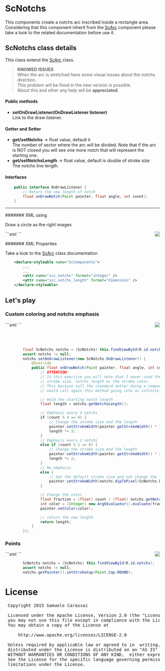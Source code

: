 # ScNotchs
This components create a notchs arc inscribed inside a rectangle area.<br />
Considering that this component inherit from the [ScArc](ScArc) component please take a look to the related documentation before use it.


## ScNotchs class details
This class extend the [ScArc](ScArc) class.

> **KNOWED ISSUES**<br />
> When the arc is stretched have some visual issues about the notchs direction.<br />
> This problem will be fixed in the new version is possible.<br />
> About this and other any help will be **appreciated**.<br />

#### Public methods

- **setOnDrawListener(OnDrawListener listener)**<br />
Link to the draw listener.


#### Getter and Setter
- **get/setNotchs**  -> float value, default <code>0</code><br />
The number of sector where the arc will be divided.
Note that if the arc is NOT closed you will see one more notch that will represent the starting one.
- **get/setNotchsLength**  -> float value, default is double of stroke size<br />
The notchs line length.


#### Interfaces

```java
    public interface OnDrawListener {
        // Return the new length of notch
        float onDrawNotch(Paint painter, float angle, int count);
    }
```

---
####### XML using

Draw a circle as the right images

<img align="right" src="https://github.com/Paroca72/sc-widgets/blob/master/raw/scnotchs/1.jpg"> 
```xml
    <com.sccomponents.widgets.ScNotchs
        xmlns:sc="http://schemas.android.com/apk/res-auto"
        android:layout_width="200dp"
        android:layout_height="wrap_content"
        android:padding="10dp"
        sc:scc_notchs="10"
    />
```


####### XML Properties

Take a look to the [ScArc](ScArc) class documentation
```xml
    <declare-styleable name="ScComponents">
        ...
        ...
        <attr name="scc_notchs" format="integer" />
        <attr name="scc_notchs_length" format="dimension" />
    </declare-styleable>
```

## Let's play

### Custom coloring and notchs emphasis

<img align="right" src="https://github.com/Paroca72/sc-widgets/blob/master/raw/scnotchs/2.jpg"> 
```xml
    <com.sccomponents.widgets.ScNotchs
        xmlns:sc="http://schemas.android.com/apk/res-auto"
        android:id="@+id/notchs"
        android:layout_width="200dp"
        android:layout_height="wrap_content"
        android:background="#cccccc"
        android:padding="10dp"
        sc:scc_angle_start="-90"
        sc:scc_notchs="16"/>
```

<br />
<br />
<br />
<br />

```java
        final ScNotchs notchs = (ScNotchs) this.findViewById(R.id.notchs);
        assert notchs != null;
        notchs.setOnDrawListener(new ScNotchs.OnDrawListener() {
            @Override
            public float onDrawNotch(Paint painter, float angle, int count) {
                // ATTENTION!
                // In this exercise you will note that I never used the class setter to set the
                // stroke size, notchs length or the stroke color.
                // This because call the standard setter doing a component invalidate that
                // would call again this method going into an infinite loop.

                // Hold the starting notch length
                float length = notchs.getNotchsLength();

                // Emphasis every 4 notchs
                if (count % 4 == 0) {
                    // Change the stroke size and the length
                    painter.setStrokeWidth(painter.getStrokeWidth() * 3);
                    length *= 3;
                }
                // Emphasis every 2 notchs
                else if (count % 2 == 0) {
                    // Change the stroke size and the length
                    painter.setStrokeWidth(painter.getStrokeWidth() * 2);
                    length *= 2;
                }
                // No emphasis
                else {
                    // Set the default stroke size and not change the length
                    painter.setStrokeWidth(notchs.dipToPixel(ScNotchs.DEFAULT_STROKE_SIZE));
                }

                // Change the color
                float fraction = (float) count / (float) notchs.getNotchs();
                int color = (Integer) new ArgbEvaluator().evaluate(fraction, 0xffff0000, 0xff0000ff);
                painter.setColor(color);

                // return the new length
                return length;
            }
        });
```

### Points

<img align="right" src="https://github.com/Paroca72/sc-widgets/blob/master/raw/scnotchs/3.jpg"> 
```xml
    <com.sccomponents.widgets.ScNotchs
        xmlns:sc="http://schemas.android.com/apk/res-auto"
        android:id="@+id/notchs"
        android:layout_width="200dp"
        android:layout_height="wrap_content"
        android:background="#cccccc"
        android:padding="10dp"
        sc:scc_angle_sweep="270"
        sc:scc_notchs="9"
        sc:scc_notchs_length="1dp"
        sc:scc_stroke_size="12dp"/>
```

```java
        ScNotchs notchs = (ScNotchs) this.findViewById(R.id.notchs);
        assert notchs != null;
        notchs.getPainter().setStrokeCap(Paint.Cap.ROUND);
```


# License
<pre>
 Copyright 2015 Samuele Carassai

 Licensed under the Apache License, Version 2.0 (the "License");
 you may not use this file except in compliance with the License.
 You may obtain a copy of the License at

     http://www.apache.org/licenses/LICENSE-2.0

 Unless required by applicable law or agreed to in  writing, software
 distributed under the License is distributed on an "AS IS" BASIS,
 WITHOUT WARRANTIES OR CONDITIONS OF ANY KIND,  either express or implied.
 See the License for the specific language governing permissions and
 limitations under the License.
</pre>